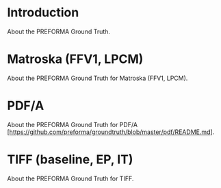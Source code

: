 # Introduction

About the PREFORMA Ground Truth.

# Matroska (FFV1, LPCM)

About the PREFORMA Ground Truth for Matroska (FFV1, LPCM).

# PDF/A

About the PREFORMA Ground Truth for PDF/A [https://github.com/preforma/groundtruth/blob/master/pdf/README.md].

# TIFF (baseline, EP, IT)

About the PREFORMA Ground Truth for TIFF.
